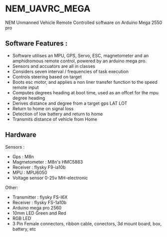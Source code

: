 # NEM_UAVRC_MEGA

NEM Unmanned Vehicle Remote Controlled software on Arduino Mega 2550 pro

## Software Features :

- Software utilises an MPU, GPS, Servo, ESC, magnetometer and an amphidromous remote control, powered by an arduino mega pro.
- Sensors and accuators are all in classes
- Considers seven interval / frequencies of task execution
- Controls steering based on target 
- Boots esc motor, and applies a non liner transfer function to the speed remote input
- Computes degrees heading at boot time, used as an offcet for the mpu degree heading
- Derives distance and degree from a target gps LAT LOT
- Return to home on signal loss
- Detection of low battery and return to home
- Transmits distance of vehicle from Home

## Hardware

Sensors :

- Gps : M8n
- Magmetometer : M8n's HMC5883
- Receiver : flysky F9-ia10b
- MPU : MPU6050
- Voltage sensor 0-25v MH-electronic

Other: 
- Transmitter : flysky FS-I6X
- Receiver : flysky FS-1a10b
- Arduino mega pro 2560 
- 10mm LED Green and Red
- RGB LED
- 3 Pin Female connectors, ribbon cable, conectors, 3d mount board, box, battery, etc
